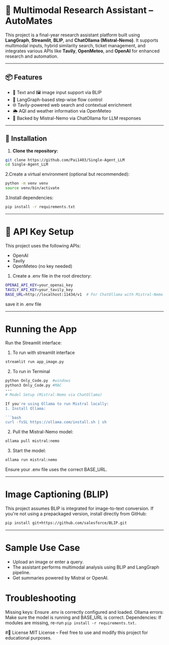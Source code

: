 # 🧠 Multimodal Research Assistant – AutoMates

This project is a final-year research assistant platform built using **LangGraph**, **Streamlit**, **BLIP**, and **ChatOllama (Mistral-Nemo)**. It supports multimodal inputs, hybrid similarity search, ticket management, and integrates various APIs like **Tavily**, **OpenMeteo**, and **OpenAI** for enhanced research and automation.

---

## 📦 Features

- 📄 Text and 🖼️ image input support via BLIP
- 🔁 LangGraph-based step-wise flow control
- 🌐 Tavily-powered web search and contextual enrichment
- 🌦️ AQI and weather information via OpenMeteo
- 🧠 Backed by Mistral-Nemo via ChatOllama for LLM responses

---

## 🚀 Installation

1. **Clone the repository:**

```bash
git clone https://github.com/Pai1403/Single-Agent_LLM
cd Single-Agent_LLM
```

2.Create a virtual environment (optional but recommended):

```bash
python -m venv venv
source venv/bin/activate
```

3.Install dependencies:

```bash
pip install -r requirements.txt
```

---

# 🔑 API Key Setup

This project uses the following APIs:
- OpenAI
- Tavily
- OpenMeteo (no key needed)

1. Create a .env file in the root directory:

``` bash
OPENAI_API_KEY=your_openai_key
TAVILY_API_KEY=your_tavily_key
BASE_URL=http://localhost:11434/v1  # For ChatOllama with Mistral-Nemo
```
save it in .env file

---
# Running the App

Run the Streamlit interface:

1. To run with streamlit interface
```bash
streamlit run app_image.py
```
2. To run in Terminal
```bash
python Only_Code.py  #windows
python3 Only_Code.py #MAC   
---
# Model Setup (Mistral-Nemo via ChatOllama)

If you're using Ollama to run Mistral locally:
1. Install Ollama:

```bash
curl -fsSL https://ollama.com/install.sh | sh
```

2. Pull the Mistral-Nemo model:

```bash
ollama pull mistral:nemo
```

3. Start the model:

```bash
ollama run mistral:nemo
```
Ensure your .env file uses the correct BASE_URL.

---
#  Image Captioning (BLIP)

This project assumes BLIP is integrated for image-to-text conversion.
If you're not using a prepackaged version, install directly from GitHub:

```bash
pip install git+https://github.com/salesforce/BLIP.git
```

---
#  Sample Use Case
- Upload an image or enter a query.
- The assistant performs multimodal analysis using BLIP and LangGraph pipeline.
- Get summaries powered by Mistral or OpenAI.

#  Troubleshooting
Missing keys: Ensure .env is correctly configured and loaded.
Ollama errors: Make sure the model is running and BASE_URL is correct.
Dependencies: If modules are missing, re-run ```pip install -r requirements.txt.```


#📄 License
MIT License – Feel free to use and modify this project for educational purposes.
